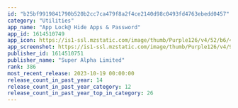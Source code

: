 ```yaml
---
id: "b25bf9919841790b520b2cc7ca479f8a2f4ce2140d98c0493fd4763ebedd0457"
category: "Utilities"
app_name: "App Lock@ Hide Apps & Password"
app_id: 1614510749
app_icon: https://is1-ssl.mzstatic.com/image/thumb/Purple126/v4/52/b6/4b/52b64b7f-904c-2c74-38dd-43fdf74bf538/AppIcon-0-0-1x_U007emarketing-0-10-0-85-220.png/1024x1024bb.png
app_screenshot: https://is1-ssl.mzstatic.com/image/thumb/Purple126/v4/97/24/ab/9724ab78-38c0-39b1-d4e6-e26e394cd4c0/445615eb-bdc8-438f-a8b2-39c197135c95_SC_40.jpg/1242x2688bb.png
publisher_id: 1614510751
publisher_name: "Super Alpha Limited"
rank: 386
most_recent_release: 2023-10-19 00:00:00
release_count_in_past_year: 14
release_count_in_past_year_category: 12
release_count_in_past_year_top_in_category: 26
---
```

